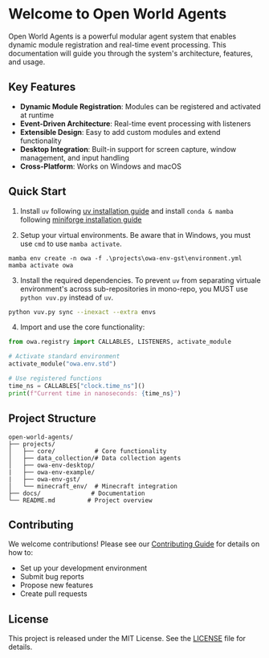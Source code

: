 # Welcome to Open World Agents

Open World Agents is a powerful modular agent system that enables dynamic module registration and real-time event processing. This documentation will guide you through the system's architecture, features, and usage.

## Key Features

- **Dynamic Module Registration**: Modules can be registered and activated at runtime
- **Event-Driven Architecture**: Real-time event processing with listeners
- **Extensible Design**: Easy to add custom modules and extend functionality
- **Desktop Integration**: Built-in support for screen capture, window management, and input handling
- **Cross-Platform**: Works on Windows and macOS

## Quick Start

1. Install `uv` following [uv installation guide](https://docs.astral.sh/uv/getting-started/installation/) and install `conda & mamba` following [miniforge installation guide](https://github.com/conda-forge/miniforge?tab=readme-ov-file#install)

2. Setup your virtual environments. Be aware that in Windows, you must use `cmd` to use `mamba activate`.

```
mamba env create -n owa -f .\projects\owa-env-gst\environment.yml
mamba activate owa
```

3. Install the required dependencies. To prevent `uv` from separating virtuale environment's across sub-repositories in mono-repo, you MUST use `python vuv.py` instead of `uv`.

```bash
python vuv.py sync --inexact --extra envs
```

4. Import and use the core functionality:

```python
from owa.registry import CALLABLES, LISTENERS, activate_module

# Activate standard environment
activate_module("owa.env.std")

# Use registered functions
time_ns = CALLABLES["clock.time_ns"]()
print(f"Current time in nanoseconds: {time_ns}")
```

## Project Structure

```
open-world-agents/
├── projects/
│   ├── core/           # Core functionality
│   ├── data_collection/# Data collection agents
│   ├── owa-env-desktop/
|   ├── owa-env-example/
|   ├── owa-env-gst/
│   └── minecraft_env/  # Minecraft integration
├── docs/              # Documentation
└── README.md         # Project overview
```

## Contributing

We welcome contributions! Please see our [Contributing Guide](contributing.md) for details on how to:

- Set up your development environment
- Submit bug reports
- Propose new features
- Create pull requests

## License

This project is released under the MIT License. See the [LICENSE](https://github.com/yourusername/open-world-agents/blob/main/LICENSE) file for details.
